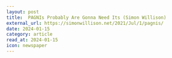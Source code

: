 ```yaml
---
layout: post
title:  PAGNIs Probably Are Gonna Need Its (Simon Willison)
external_url: https://simonwillison.net/2021/Jul/1/pagnis/
date: 2024-01-15
category: article
read_at: 2024-01-15
icon: newspaper
---
```

